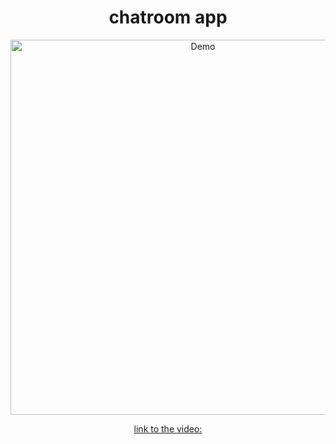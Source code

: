 <div align="center">
<h1>chatroom app</h1>

  <img src="./chatroomdemo.gif" alt="Demo" height="600">

  [link to the video: ](https://drive.google.com/file/d/1mZ62cOcvDl56vd297zbyZdGRW0ajoux5/view?usp=sharing)

  
</div>
